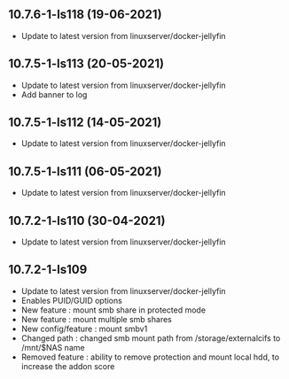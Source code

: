 
## 10.7.6-1-ls118 (19-06-2021)
- Update to latest version from linuxserver/docker-jellyfin

## 10.7.5-1-ls113 (20-05-2021)
- Update to latest version from linuxserver/docker-jellyfin
- Add banner to log

## 10.7.5-1-ls112 (14-05-2021)
- Update to latest version from linuxserver/docker-jellyfin

## 10.7.5-1-ls111 (06-05-2021)
- Update to latest version from linuxserver/docker-jellyfin

## 10.7.2-1-ls110 (30-04-2021)
- Update to latest version from linuxserver/docker-jellyfin

## 10.7.2-1-ls109

- Update to latest version from linuxserver/docker-jellyfin
- Enables PUID/GUID options
- New feature : mount smb share in protected mode
- New feature : mount multiple smb shares
- New config/feature : mount smbv1
- Changed path : changed smb mount path from /storage/externalcifs to /mnt/$NAS name
- Removed feature : ability to remove protection and mount local hdd, to increase the addon score
